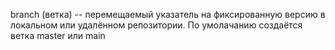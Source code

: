 branch (ветка) -- перемещаемый указатель на фиксированную версию в локальном или удалённом репозитории. По умолачанию создаётся ветка master или main
